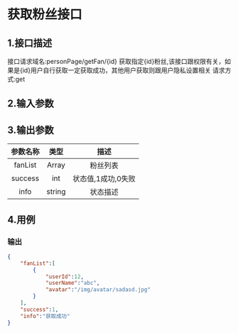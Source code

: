 # 获取粉丝接口

## 1.接口描述

接口请求域名:personPage/getFan/{id}
获取指定{id}粉丝,该接口跟权限有关，如果是{id}用户自行获取一定获取成功，其他用户获取则跟用户隐私设置相关
请求方式:get

## 2.输入参数

## 3.输出参数

|  参数名称  |  类型  |         描述         |
| :-------: | :----: | :------------------: |
| fanList | Array | 粉丝列表 |
| success | int | 状态值,1成功,0失败 |
| info | string | 状态描述 |

## 4.用例

### 输出

```json
{
    "fanList":[
        {
            "userId":12,
            "userName":"abc",
            "avatar":"/img/avatar/sadasd.jpg"
        }
    ],
    "success":1,
    "info":"获取成功"
}
```
